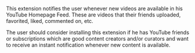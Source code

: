 This extension notifies the user whenever new videos are available in his YouTube Homepage Feed. These are videos that their friends uploaded, favorited, liked, commented on, etc.

The user should consider installing this extension if he has YouTube friends or subscriptions which are good content creators and/or curators and want to receive an instant notification whenever new content is available.